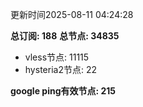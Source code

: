 更新时间2025-08-11 04:24:28

**总订阅: 188**
**总节点: 34835**
- vless节点: 11115
- hysteria2节点: 22

**google ping有效节点: 215**
